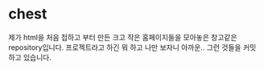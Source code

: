 # chest

제가 html을 처음 접하고 부터 만든 크고 작은 홈페이지들을 모아놓은 창고같은 repository입니다.
프로젝트라고 하긴 뭐 하고 나만 보자니 아까운.. 그런 것들을 커밋하고 있습니다.
